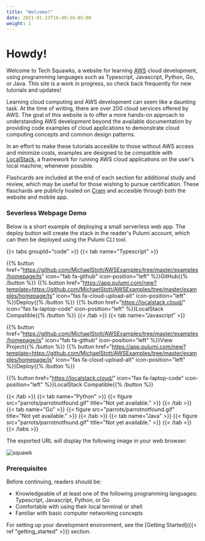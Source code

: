 ```yaml
---
title: "Welcome!"
date: 2021-01-23T16:49:34-05:00
weight: 1
---
```


# Howdy!

Welcome to Tech Squawks, a website for learning [AWS](https://aws.amazon.com/) cloud development, using programming 
languages such as Typescript, Javascript, Python, Go, or Java. This site is a work in progress, so check back 
frequently for new tutorials and updates!

Learning cloud computing and AWS development can seem like a daunting task. At the time of writing, there are over 200 
cloud services offered by AWS. The goal of this website is to offer a more hands-on approach to understanding AWS 
development beyond the available documentation by providing code examples of cloud applications to demonstrate 
cloud computing concepts and common design patterns.

In an effort to make these tutorials accesible to those without AWS access and minimize costs, examples are designed 
to be compatible with [LocalStack](https://localstack.cloud/), a framework for running AWS cloud applications on the 
user's local machine, whenever possible. 

Flashcards are included at the end of each section for additional study and review, which may be useful for those wishing to pursue 
certification. These flaschards are publicly hosted on [Cram](https://www.cram.com/) and accesible through both the website and mobile app.

### Severless Webpage Demo

Below is a short example of deploying a small serverless web app. The deploy button will create the stack in the reader's Pulumi account, which can then be deployed using the Pulumi CLI tool.

{{< tabs groupId="code" >}}
{{< tab name="Typescript" >}}

<script src="https://emgithub.com/embed.js?target=https%3A%2F%2Fgithub.com%2FMichaelStott%2FAWSExamples%2Fblob%2Fmaster%2Fexamples%2Fhomepage%2Fts%2Findex.ts&style=github-gist&showLineNumbers=on&showCopy=on"></script>

{{% button href="https://github.com/MichaelStott/AWSExamples/tree/master/examples/homepage/ts" icon="fab fa-github" icon-position="left" %}}GitHub{{% /button %}}
{{% button href="https://app.pulumi.com/new?template=https://github.com/MichaelStott/AWSExamples/tree/master/examples/homepage/ts" icon="fas fa-cloud-upload-alt" icon-position="left" %}}Deploy{{% /button %}}
{{% button href="https://localstack.cloud/" icon="fas fa-laptop-code" icon-position="left" %}}LocalStack Compatible{{% /button %}}
{{< /tab >}}
{{< tab name="Javascript" >}}


{{% button href="https://github.com/MichaelStott/AWSExamples/tree/master/examples/homepage/js" icon="fab fa-github" icon-position="left" %}}View Project{{% /button %}}
{{% button href="https://app.pulumi.com/new?template=https://github.com/MichaelStott/AWSExamples/tree/master/examples/homepage/js" icon="fas fa-cloud-upload-alt" icon-position="left" %}}Deploy{{% /button %}}

{{% button href="https://localstack.cloud/" icon="fas fa-laptop-code" icon-position="left" %}}LocalStack Compatible{{% /button %}}

{{< /tab >}}
{{< tab name="Python" >}}
{{< figure src="parrots/parrotnotfound.gif" title="Not yet available." >}}
{{< /tab >}}
{{< tab name="Go" >}}
{{< figure src="parrots/parrotnotfound.gif" title="Not yet available." >}}
{{< /tab >}}
{{< tab name="Java" >}}
{{< figure src="parrots/parrotnotfound.gif" title="Not yet available." >}}
{{< /tab >}}
{{< /tabs >}}

The exported URL will display the following image in your web browser: 

![squawk](https://cultofthepartyparrot.com/parrots/hd/revolutionparrot.gif)

### Prerequisites

Before continuing, readers should be:

- Knowledgeable of at least one of the following programming languages: Typescript, Javascript, Python, or Go
- Comfortable with using their local terminal or shell
- Familiar with basic computer networking concepts

For setting up your development environment, see the  [Getting Started]({{< ref "getting_started" >}}) section.